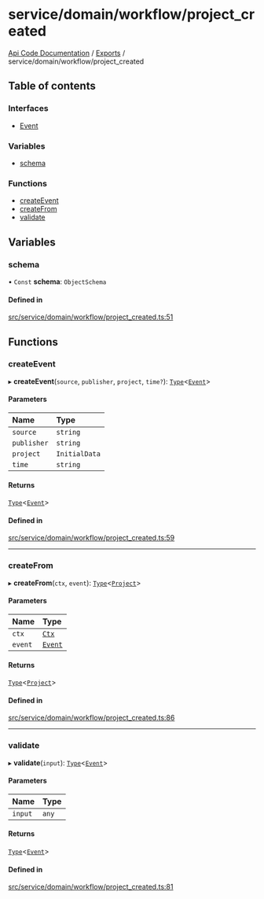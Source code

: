 # service/domain/workflow/project\_created
 
[Api Code Documentation](../README.md) / [Exports](../modules.md) / service/domain/workflow/project\_created

## Table of contents

### Interfaces

- [Event](../interfaces/service_domain_workflow_project_created.Event.md)

### Variables

- [schema](service_domain_workflow_project_created.md#schema)

### Functions

- [createEvent](service_domain_workflow_project_created.md#createevent)
- [createFrom](service_domain_workflow_project_created.md#createfrom)
- [validate](service_domain_workflow_project_created.md#validate)

## Variables

### schema

• `Const` **schema**: `ObjectSchema`

#### Defined in

[src/service/domain/workflow/project_created.ts:51](https://github.com/openkfw/TruBudget/blob/b9aaff0/api/src/service/domain/workflow/project_created.ts#L51)

## Functions

### createEvent

▸ **createEvent**(`source`, `publisher`, `project`, `time?`): [`Type`](result.md#type)<[`Event`](../interfaces/service_domain_workflow_project_created.Event.md)\>

#### Parameters

| Name | Type |
| :------ | :------ |
| `source` | `string` |
| `publisher` | `string` |
| `project` | `InitialData` |
| `time` | `string` |

#### Returns

[`Type`](result.md#type)<[`Event`](../interfaces/service_domain_workflow_project_created.Event.md)\>

#### Defined in

[src/service/domain/workflow/project_created.ts:59](https://github.com/openkfw/TruBudget/blob/b9aaff0/api/src/service/domain/workflow/project_created.ts#L59)

___

### createFrom

▸ **createFrom**(`ctx`, `event`): [`Type`](result.md#type)<[`Project`](../interfaces/service_domain_workflow_project.Project.md)\>

#### Parameters

| Name | Type |
| :------ | :------ |
| `ctx` | [`Ctx`](../interfaces/lib_ctx.Ctx.md) |
| `event` | [`Event`](../interfaces/service_domain_workflow_project_created.Event.md) |

#### Returns

[`Type`](result.md#type)<[`Project`](../interfaces/service_domain_workflow_project.Project.md)\>

#### Defined in

[src/service/domain/workflow/project_created.ts:86](https://github.com/openkfw/TruBudget/blob/b9aaff0/api/src/service/domain/workflow/project_created.ts#L86)

___

### validate

▸ **validate**(`input`): [`Type`](result.md#type)<[`Event`](../interfaces/service_domain_workflow_project_created.Event.md)\>

#### Parameters

| Name | Type |
| :------ | :------ |
| `input` | `any` |

#### Returns

[`Type`](result.md#type)<[`Event`](../interfaces/service_domain_workflow_project_created.Event.md)\>

#### Defined in

[src/service/domain/workflow/project_created.ts:81](https://github.com/openkfw/TruBudget/blob/b9aaff0/api/src/service/domain/workflow/project_created.ts#L81)
